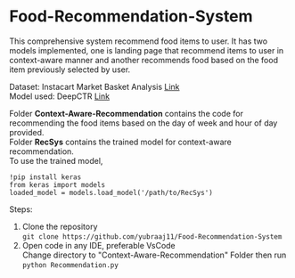 # Food-Recommendation-System
This comprehensive system recommend food items to user. It has two models implemented, one is landing page that recommend items to user in context-aware manner and another recommends food based on the food item previously selected by user.

Dataset: Instacart Market Basket Analysis [Link](https://www.kaggle.com/competitions/instacart-market-basket-analysis)  
Model used: DeepCTR [Link](https://github.com/shenweichen/DeepCTR)

Folder **Context-Aware-Recommendation** contains the code for recommending the food items based on the day of week and hour of day provided.  
Folder **RecSys** contains the trained model for context-aware recommendation.  
To use the trained model,  

`!pip install keras`  
`from keras import models`  
`loaded_model = models.load_model('/path/to/RecSys')`

Steps:
1. Clone the repository  
`git clone https://github.com/yubraaj11/Food-Recommendation-System`  
2. Open code in any IDE, preferable VsCode  
Change directory to "Context-Aware-Recommendation" Folder then run  
`python Recommendation.py`
